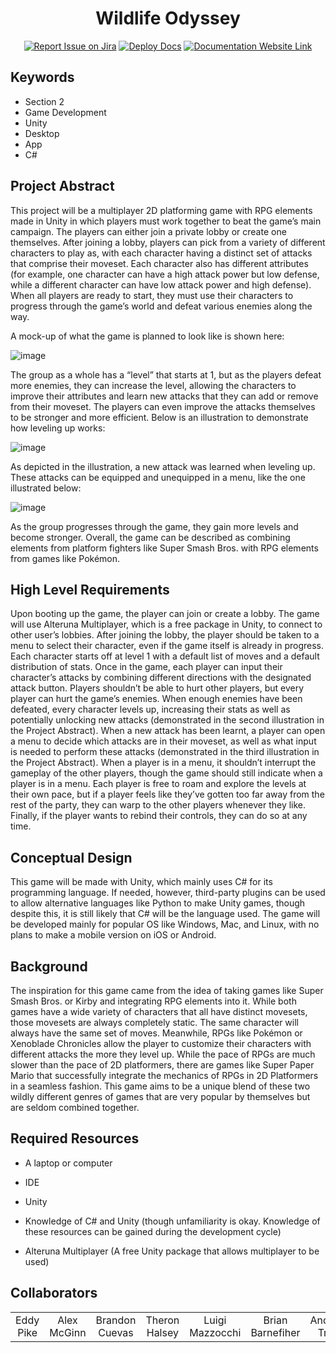 <div align="center">

# Wildlife Odyssey
[![Report Issue on Jira](https://img.shields.io/badge/Report%20Issues-Jira-0052CC?style=flat&logo=jira-software)](https://temple-cis-projects-in-cs.atlassian.net/jira/software/c/projects/DT/issues)
[![Deploy Docs](https://github.com/ApplebaumIan/tu-cis-4398-docs-template/actions/workflows/deploy.yml/badge.svg)](https://github.com/ApplebaumIan/tu-cis-4398-docs-template/actions/workflows/deploy.yml)
[![Documentation Website Link](https://img.shields.io/badge/-Documentation%20Website-brightgreen)](https://applebaumian.github.io/tu-cis-4398-docs-template/)


</div>


## Keywords
 

* Section 2
* Game Development
* Unity
* Desktop
* App
* C# 

 

## Project Abstract
This project will be a multiplayer 2D platforming game with RPG elements made in Unity in which players must work together to beat the game’s main campaign. The players can either join a private lobby or create one themselves. After joining a lobby, players can pick from a variety of different characters to play as, with each character having a distinct set of attacks that comprise their moveset. Each character also has different attributes (for example, one character can have a high attack power but low defense, while a different character can have low attack power and high defense). When all players are ready to start, they must use their characters to progress through the game’s world and defeat various enemies along the way. 

 

A mock-up of what the game is planned to look like is shown here:

![image](https://github.com/Capstone-Projects-2024-Spring/project-rpg-elements-game/assets/97611396/a96721c1-7089-4f1f-8502-68e50e050ead)


The group as a whole has a “level” that starts at 1, but as the players defeat more enemies, they can increase the level, allowing the characters to improve their attributes and learn new attacks that they can add or remove from their moveset. The players can even improve the attacks themselves to be stronger and more efficient. Below is an illustration to demonstrate how leveling up works:

![image](https://github.com/Capstone-Projects-2024-Spring/project-rpg-elements-game/assets/97611396/79b814bd-7111-4000-8ccc-04526e08cbf8)



As depicted in the illustration, a new attack was learned when leveling up. These attacks can be equipped and unequipped in a menu, like the one illustrated below:

![image](https://github.com/Capstone-Projects-2024-Spring/project-rpg-elements-game/assets/97611396/23fa6c75-710d-425a-a3dd-093402444613)

As the group progresses through the game, they gain more levels and become stronger. Overall, the game can be described as combining elements from platform fighters like Super Smash Bros. with RPG elements from games like Pokémon.


## High Level Requirements
Upon booting up the game, the player can join or create a lobby. The game will use Alteruna Multiplayer, which is a free package in Unity, to connect to other user’s lobbies. After joining the lobby, the player should be taken to a menu to select their character, even if the game itself is already in progress. Each character starts off at level 1 with a default list of moves and a default distribution of stats. Once in the game, each player can input their character’s attacks by combining different directions with the designated attack button. Players shouldn’t be able to hurt other players, but every player can hurt the game’s enemies. When enough enemies have been defeated, every character levels up, increasing their stats as well as potentially unlocking new attacks (demonstrated in the second illustration in the Project Abstract). When a new attack has been learnt, a player can open a menu to decide which attacks are in their moveset, as well as what input is needed to perform these attacks (demonstrated in the third illustration in the Project Abstract). When a player is in a menu, it shouldn’t interrupt the gameplay of the other players, though the game should still indicate when a player is in a menu. Each player is free to roam and explore the levels at their own pace, but if a player feels like they’ve gotten too far away from the rest of the party, they can warp to the other players whenever they like. Finally, if the player wants to rebind their controls, they can do so at any time.

## Conceptual Design
This game will be made with Unity, which mainly uses C# for its programming language. If needed, however, third-party plugins can be used to allow alternative languages like Python to make Unity games, though despite this, it is still likely that C# will be the language used. The game will be developed mainly for popular OS like Windows, Mac, and Linux, with no plans to make a mobile version on iOS or Android.

 

## Background
The inspiration for this game came from the idea of taking games like Super Smash Bros. or Kirby and integrating RPG elements into it. While both games have a wide variety of characters that all have distinct movesets, those movesets are always completely static. The same character will always have the same set of moves. Meanwhile, RPGs like Pokémon or Xenoblade Chronicles allow the player to customize their characters with different attacks the more they level up. While the pace of RPGs are much slower than the pace of 2D platformers, there are games like Super Paper Mario that successfully integrate the mechanics of RPGs in 2D Platformers in a seamless fashion. This game aims to be a unique blend of these two wildly different genres of games that are very popular by themselves but are seldom combined together.

 

## Required Resources
* A laptop or computer

* IDE

* Unity

* Knowledge of C# and Unity (though unfamiliarity is okay. Knowledge of these resources can be gained during the development cycle)

* Alteruna Multiplayer (A free Unity package that allows multiplayer to be used)
## Collaborators

[//]: # ( readme: collaborators -start )
<table>
<tr>
    <td align="center">
        Eddy Pike
    </td>
    <td align="center">
        Alex McGinn
    </td>
    <td align="center">
        Brandon Cuevas
    </td>
    <td align="center">
        Theron Halsey
    </td>
    <td align="center">
        Luigi Mazzocchi
    </td>
    <td align="center">
        Brian Barnefiher
    </td>
    <td align="center">
        Andrew Tran
    </td>

   </tr>
</table>

[//]: # ( readme: collaborators -end )
